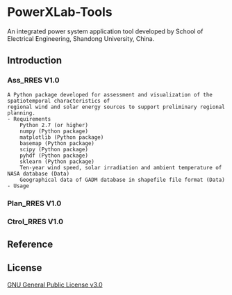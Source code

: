 # PowerXLab-Tools
An integrated power system application tool developed by School of Electrical Engineering, Shandong University, China.
## Introduction
### Ass_RRES V1.0
	A Python package developed for assessment and visualization of the spatiotemporal characteristics of 
	regional wind and solar energy sources to support preliminary regional planning.
	- Requirements
		Python 2.7 (or higher)
		numpy (Python package)
		matplotlib (Python package)
		basemap (Python package)
		scipy (Python package)
		pyhdf (Python package)
		sklearn (Python package)
		Ten-year wind speed, solar irradiation and ambient temperature of NASA database (Data)
		Geographical data of GADM database in shapefile file format (Data)
	- Usage
### Plan_RRES V1.0

### Ctrol_RRES V1.0

## Reference
## License
[GNU General Public License v3.0](LICENSE)
